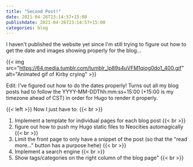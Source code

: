 ```yaml
---
title: "Second Post!"
date: 2021-04-26T23:14:57+15:00 
publishdate: 2021-04-26T23:14:57+15:00 
categories: blog
---
```


I haven't published the website yet since I'm still trying to figure out how to get the date and images showing properly for the blog...

{{< img src="https://64.media.tumblr.com/tumblr_lp89s4uVFM1qiog0do1_400.gif" alt="Animated gif of Kirby crying" >}}

Edit: I've figured out how to do the dates properly! Turns out all my blog posts had to follow the YYYY-MM-DDThh:mm:ss+15:00 (+15:00 is my timezone ahead of CST) in order for Hugo to render it properly. 
 
{{< left >}}
Now I just have to: {{< br >}}
1. Implement a template for individual pages for each blog post  {{< br >}}
2. figure out how to push my Hugo static files to Neocities automagically  {{< br >}}
3. Limit the front page to only have a snippet of the post (so that the "read more..." button has a purpose hehe)  {{< br >}}
4. Implement a search engine  {{< br >}}
5. Show tags/categories on the right column of the blog page"  {{< br >}}

